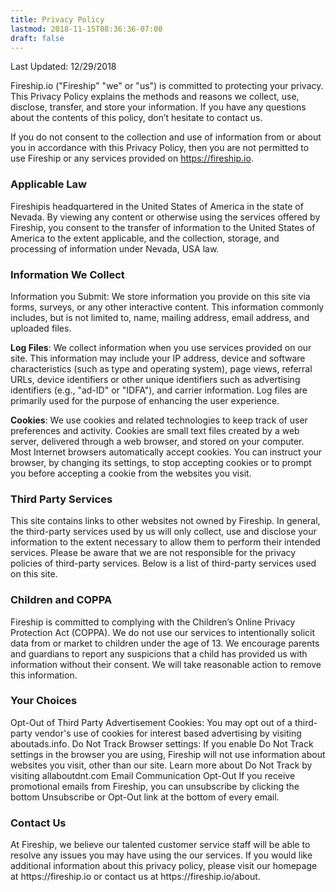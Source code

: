 ```yaml
---
title: Privacy Policy
lastmod: 2018-11-15T08:36:36-07:00
draft: false
---
```


Last Updated: 12/29/2018

Fireship.io ("Fireship" "we" or "us") is committed to protecting your privacy. This Privacy Policy explains the methods and reasons we collect, use, disclose, transfer, and store your information. If you have any questions about the contents of this policy, don’t hesitate to contact us.

If you do not consent to the collection and use of information from or about you in accordance with this Privacy Policy, then you are not permitted to use Fireship or any services provided on https://fireship.io.

<h3>Applicable Law</h3>
Fireshipis headquartered in the United States of America in the state of Nevada. By viewing any content or otherwise using the services offered by Fireship, you consent to the transfer of information to the United States of America to the extent applicable, and the collection, storage, and processing of information under Nevada, USA law.

<h3>Information We Collect</h3>
Information you Submit: We store information you provide on this site via forms, surveys, or any other interactive content. This information commonly includes, but is not limited to, name, mailing address, email address, and uploaded files.

<strong>Log Files</strong>: We collect information when you use services provided on our site. This information may include your IP address, device and software characteristics (such as type and operating system), page views, referral URLs, device identifiers or other unique identifiers such as advertising identifiers (e.g., "ad-ID" or "IDFA"), and carrier information. Log files are primarily used for the purpose of enhancing the user experience.

<strong>Cookies</strong>: We use cookies and related technologies to keep track of user preferences and activity. Cookies are small text files created by a web server, delivered through a web browser, and stored on your computer. Most Internet browsers automatically accept cookies. You can instruct your browser, by changing its settings, to stop accepting cookies or to prompt you before accepting a cookie from the websites you visit.
<h3>Third Party Services</h3>
This site contains links to other websites not owned by Fireship. In general, the third-party services used by us will only collect, use and disclose your information to the extent necessary to allow them to perform their intended services. Please be aware that we are not responsible for the privacy policies of third-party services. Below is a list of third-party services used on this site.
<h3>Children and COPPA</h3>
Fireship is committed to complying with the Children’s Online Privacy Protection Act (COPPA). We do not use our services to intentionally solicit data from or market to children under the age of 13. We encourage parents and guardians to report any suspicions that a child has provided us with information without their consent. We will take reasonable action to remove this information.
<h3>Your Choices</h3>
Opt-Out of Third Party Advertisement Cookies: You may opt out of a third-party vendor's use of cookies for interest based advertising by visiting aboutads.info.
Do Not Track Browser settings: If you enable Do Not Track settings in the browser you are using, Fireship will not use information about websites you visit, other than our site. Learn more about Do Not Track by visiting allaboutdnt.com
Email Communication Opt-Out If you receive promotional emails from Fireship, you can unsubscribe by clicking the bottom Unsubscribe or Opt-Out link at the bottom of every email.
<h3>Contact Us</h3>
At Fireship, we believe our talented customer service staff will be able to resolve any issues you may have using the our services. If you would like additional information about this privacy policy, please visit our homepage at https://fireship.io or contact us at https://fireship.io/about.
